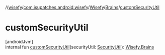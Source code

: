//[wisefy](../../../../index.md)/[com.isupatches.android.wisefy](../../index.md)/[Wisefy](../index.md)/[Brains](index.md)/[customSecurityUtil](custom-security-util.md)

# customSecurityUtil

[androidJvm]\
internal fun [customSecurityUtil](custom-security-util.md)(securityUtil: [SecurityUtil](../../../com.isupatches.android.wisefy.security/-security-util/index.md)): [Wisefy.Brains](index.md)
